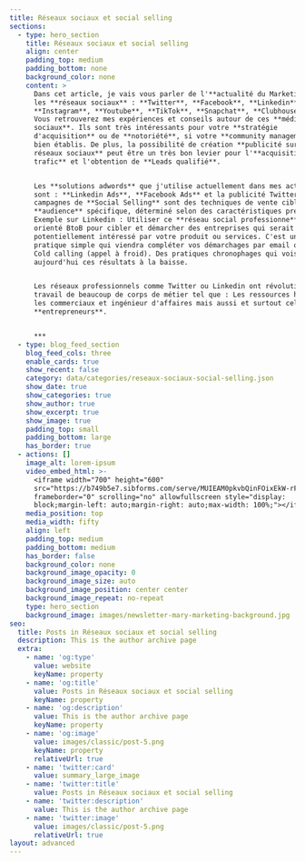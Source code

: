 ```yaml
---
title: Réseaux sociaux et social selling
sections:
  - type: hero_section
    title: Réseaux sociaux et social selling
    align: center
    padding_top: medium
    padding_bottom: none
    background_color: none
    content: >
      Dans cet article, je vais vous parler de l'**actualité du Marketing** sur
      les **réseaux sociaux** : **Twitter**, **Facebook**, **Linkedin**,
      **Instagram**, **Youtube**, **TikTok**, **Snapchat**, **Clubhouse**, etc.
      Vous retrouverez mes expériences et conseils autour de ces **média
      sociaux**. Ils sont très intéressants pour votre **stratégie
      d'acquisition** ou de **notoriété**, si votre **community management** est
      bien établis. De plus, la possibilité de création **publicité sur les
      réseaux sociaux** peut être un très bon levier pour l'**acquisition de
      trafic** et l'obtention de **Leads qualifié**.


      Les **solutions adwords** que j'utilise actuellement dans mes activités
      sont : **Linkedin Ads**, **Facebook Ads** et la publicité Twitter. Les
      campagnes de **Social Selling** sont des techniques de vente ciblant une
      **audience** spécifique, déterminé selon des caractéristiques précise.
      Exemple sur Linkedin : Utiliser ce **réseau social professionne**l très
      orienté BtoB pour cibler et démarcher des entreprises qui serait
      potentiellement intéressé par votre produit ou services. C'est une
      pratique simple qui viendra compléter vos démarchages par email ou votre
      Cold calling (appel à froid). Des pratiques chronophages qui vois
      aujourd'hui ces résultats à la baisse.


      Les réseaux professionnels comme Twitter ou Linkedin ont révolutionné le
      travail de beaucoup de corps de métier tel que : Les ressources humaines,
      les commerciaux et ingénieur d'affaires mais aussi et surtout celui des
      **entrepreneurs**.


      ***
  - type: blog_feed_section
    blog_feed_cols: three
    enable_cards: true
    show_recent: false
    category: data/categories/reseaux-sociaux-social-selling.json
    show_date: true
    show_categories: true
    show_author: true
    show_excerpt: true
    show_image: true
    padding_top: small
    padding_bottom: large
    has_border: true
  - actions: []
    image_alt: lorem-ipsum
    video_embed_html: >-
      <iframe width="700" height="600"
      src="https://b749b5e7.sibforms.com/serve/MUIEAM0pkvbQinFOixEkW-rF_LkKDOef_kUfJGtk7R9-UfYGPAJ_DiiVnVBksDThZYDqnmeVL4MnotsgclA_AehybCmA3NKcWHLbbvdkKvG0n34T7OuHuIsL2dj3-o197_s8hEpdP9x5L2dDoMQzA-iDTR8VKjJg43Ng3XjNLA8_kzDtFQqaWLGl0KlowvrzGYQ-eObrny3EASDU"
      frameborder="0" scrolling="no" allowfullscreen style="display:
      block;margin-left: auto;margin-right: auto;max-width: 100%;"></iframe>
    media_position: top
    media_width: fifty
    align: left
    padding_top: medium
    padding_bottom: medium
    has_border: false
    background_color: none
    background_image_opacity: 0
    background_image_size: auto
    background_image_position: center center
    background_image_repeat: no-repeat
    type: hero_section
    background_image: images/newsletter-mary-marketing-background.jpg
seo:
  title: Posts in Réseaux sociaux et social selling
  description: This is the author archive page
  extra:
    - name: 'og:type'
      value: website
      keyName: property
    - name: 'og:title'
      value: Posts in Réseaux sociaux et social selling
      keyName: property
    - name: 'og:description'
      value: This is the author archive page
      keyName: property
    - name: 'og:image'
      value: images/classic/post-5.png
      keyName: property
      relativeUrl: true
    - name: 'twitter:card'
      value: summary_large_image
    - name: 'twitter:title'
      value: Posts in Réseaux sociaux et social selling
    - name: 'twitter:description'
      value: This is the author archive page
    - name: 'twitter:image'
      value: images/classic/post-5.png
      relativeUrl: true
layout: advanced
---
```

